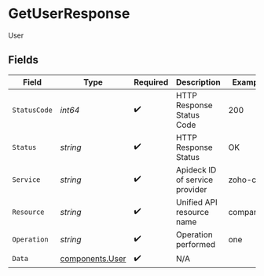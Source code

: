 # GetUserResponse

User


## Fields

| Field                                              | Type                                               | Required                                           | Description                                        | Example                                            |
| -------------------------------------------------- | -------------------------------------------------- | -------------------------------------------------- | -------------------------------------------------- | -------------------------------------------------- |
| `StatusCode`                                       | *int64*                                            | :heavy_check_mark:                                 | HTTP Response Status Code                          | 200                                                |
| `Status`                                           | *string*                                           | :heavy_check_mark:                                 | HTTP Response Status                               | OK                                                 |
| `Service`                                          | *string*                                           | :heavy_check_mark:                                 | Apideck ID of service provider                     | zoho-crm                                           |
| `Resource`                                         | *string*                                           | :heavy_check_mark:                                 | Unified API resource name                          | companies                                          |
| `Operation`                                        | *string*                                           | :heavy_check_mark:                                 | Operation performed                                | one                                                |
| `Data`                                             | [components.User](../../models/components/user.md) | :heavy_check_mark:                                 | N/A                                                |                                                    |